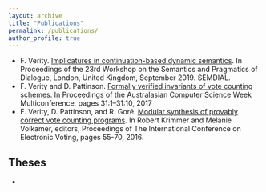 ```yaml
---
layout: archive
title: "Publications"
permalink: /publications/
author_profile: true
---
```


- F. Verity. [Implicatures in continuation-based dynamic semantics](https://floverity.github.io/files/implicatures_semdial.pdf). In Proceedings of the 23rd Workshop on the Semantics and Pragmatics of Dialogue, London, United Kingdom, September 2019. SEMDIAL.
- F. Verity and D. Pattinson. [Formally verified invariants of vote counting schemes](https://floverity.github.io/files/invariants.pdf). In Proceedings of the Australasian Computer Science Week Multiconference, pages 31:1–31:10, 2017
- F. Verity, D. Pattinson, and R. Goré. [Modular synthesis of provably correct vote counting programs](https://floverity.github.io/files/modular.pdf). In Robert Krimmer and Melanie Volkamer, editors, Proceedings of The International Conference on Electronic Voting, pages 55-70, 2016.

## Theses
- 
